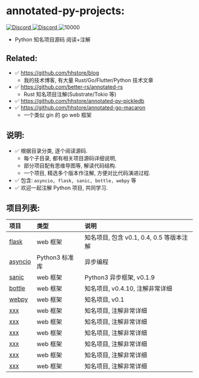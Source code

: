 # annotated-py-projects:


<p align="">
    <a href="https://discord.com/invite/MnDA9pfWAW" target="_blank">
      <img src="https://img.shields.io/badge/Discord-GossipCoder-%237289DA.svg?logo=iscord&logoColor=white" alt="Discord">
    </a> 
    <a href="https://discord.com/invite/MnDA9pfWAW" target="_blank">
      <img src="https://img.shields.io/discord/877031318272217179" alt="Discord">
    </a> 
    <img src="https://visitor-badge.laobi.icu/badge?page_id=better-dart" alt="10000" />
</p>

- Python 知名项目源码 阅读+注解

## Related:


- ✅ https://github.com/hhstore/blog
    - 我的技术博客, 有大量 Rust/Go/Flutter/Python 技术文章 
- ✅ https://github.com/better-rs/annotated-rs
    - Rust 知名项目注解(Substrate/Tokio 等)
- ✅ https://github.com/hhstore/annotated-py-pickledb
- ✅ https://github.com/hhstore/annotated-go-macaron
    - 一个类似 gin 的 go web 框架 


## 说明:

- ✅ 根据目录分类, 逐个阅读源码. 
    - 每个子目录, 都有相关项目源码详细说明, 
    - 部分项目配有思维导图等, 解读代码结构.
    - 一个项目, 精选多个版本作注解, 方便对比代码演进过程.
- ✅ 包含: `asyncio, flask, sanic, bottle, webpy` 等
- ✅ 欢迎一起注解 Python 项目, 共同学习.


## 项目列表:

| 项目                    | 类型              |  说明  |
| :--------------------  | :-------------    | :----  |
| [flask](./flask)       | web 框架           |  知名项目, 包含 v0.1, 0.4, 0.5 等版本注解   |
| [asyncio](./asyncio)   | Python3 标准库     |  异步编程   |
| [sanic](./sanic)       | web 框架     |  Python3 异步框架, v0.1.9   |
| [bottle](./bottle)     | web 框架     |  知名项目, v0.4.10, 注解非常详细   |
| [webpy](./webpy)       | web 框架     |  知名项目, v0.1   |
| [xxx](./xxx)   | web 框架     |  知名项目, 注解非常详细   |
| [xxx](./xxx)   | web 框架     |  知名项目, 注解非常详细   |
| [xxx](./xxx)   | web 框架     |  知名项目, 注解非常详细   |
| [xxx](./xxx)   | web 框架     |  知名项目, 注解非常详细   |
| [xxx](./xxx)   | web 框架     |  知名项目, 注解非常详细   |
| [xxx](./xxx)   | web 框架     |  知名项目, 注解非常详细   |











